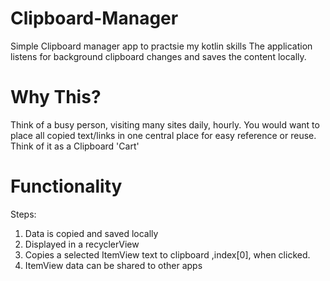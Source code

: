 # Clipboard-Manager
Simple Clipboard manager app to practsie my kotlin skills
The application listens for background clipboard changes and saves the content locally.

# Why This?
Think of a busy person, visiting many sites daily, hourly. You would want to place all copied text/links in one central place for easy 
reference or reuse. 
Think of it as a Clipboard 'Cart'

# Functionality
Steps:
1. Data is copied and saved locally
2. Displayed in a recyclerView
3. Copies a selected ItemView text to clipboard ,index[0], when clicked.
4. ItemView data can be shared to other apps

